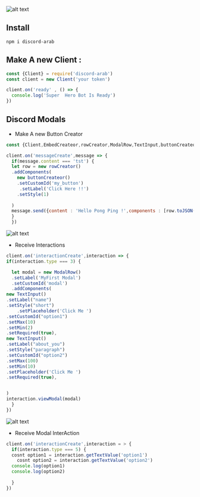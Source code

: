 ![alt text](https://cdn.discordapp.com/attachments/944961145582784582/963175287401615370/Picsart_22-04-11_23-34-21-010.jpg)
## Install 

```sh-session
npm i discord-arab
````
## Make A new Client : 
```js
const {Client} = require('discord-arab')
const client = new Client('your token')

client.on('ready' , () => {
  console.log('Super  Hero Bot Is Ready')
})
```


## Discord Modals
* Make A new Button Creator
```js
const {Client,EmbedCreateor,rowCreator,ModalRow,TextInput,buttonCreateor} = require('discord-arab')

client.on('messageCreate',message => {
  if(message.content === 'tst') {
  let row = new rowCreator()
  .addComponents(
    new buttonCreateor()
    .setCustomId('my_button')
     .setLabel('Click Here !!')
    .setStyle(1)
    
  )
  message.send({content : 'Hello Pong Ping !',components : [row.toJSON()]})
  }
  })
```
![alt text](https://cdn.discordapp.com/attachments/961272795642339358/963189157642010674/unknown.png)

* Receive Interactions
```js
client.on('interactionCreate',interaction => {
if(interaction.type === 3) {

  let modal = new ModalRow()
  .setLabel('MyFirst Modal')
  .setCustomId('modal')
  .addComponents(
new TextInput()
.setLabel("name")
.setStyle("short")
    .setPlaceholder('Click Me ')
.setCustomId("option1")
.setMax(10)
.setMin(2)
.setRequired(true),
new TextInput()
.setLabel("about_you")
.setStyle("paragraph")
.setCustomId("option2")
.setMax(100)
.setMin(10)
.setPlaceholder('Click Me ')
.setRequired(true),


)
interaction.viewModal(modal)
  }
})
  ```
  ![alt text](https://cdn.discordapp.com/attachments/960468656368808016/963189446222696478/unknown.png)
* Receive Modal InterAction
```js
client.on('interactionCreate',interaction = > {
  if(interaction.type === 5) {
  cosnt option1 = interaction.getTextValue('option1')
    cosnt option2 = interaction.getTextValue('option2')
  console.log(option1)
  console.log(option2)
  
  }
})
```